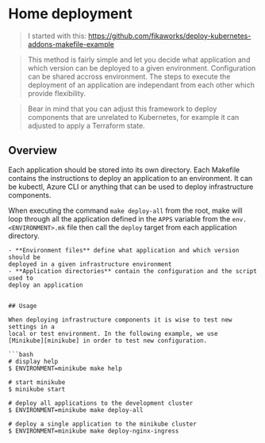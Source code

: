 Home deployment
===============

> I started with this: https://github.com/fikaworks/deploy-kubernetes-addons-makefile-example

> This method is fairly simple and let you decide what application and which
version can be deployed to a given environment. Configuration can be shared
accross environment. The steps to execute the deployment of an application are
independant from each other which provide flexibility.

> Bear in mind that you can adjust this framework to deploy components that are
unrelated to Kubernetes, for example it can adjusted to apply a Terraform
state.

## Overview

Each application should be stored into its own directory. Each Makefile
contains the instructions to deploy an application to an environment. It can be
kubectl, Azure CLI or anything that can be used to deploy infrastructure
components.

When executing the command `make deploy-all` from the root, make will loop
through all the application defined in the `APPS` variable from the
`env.<ENVIRONMENT>.mk` file then call the `deploy` target from each application
directory.

```
- **Environment files** define what application and which version should be
deployed in a given infrastructure environment
- **Application directories** contain the configuration and the script used to
deploy an application


## Usage

When deploying infrastructure components it is wise to test new settings in a
local or test environment. In the following example, we use
[Minikube][minikube] in order to test new configuration.

```bash
# display help
$ ENVIRONMENT=minikube make help

# start minikube
$ minikube start

# deploy all applications to the development cluster
$ ENVIRONMENT=minikube make deploy-all

# deploy a single application to the minikube cluster
$ ENVIRONMENT=minikube make deploy-nginx-ingress
```

[minikube]: https://github.com/kubernetes/minikube
